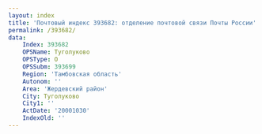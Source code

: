 ```yaml
---
layout: index
title: 'Почтовый индекс 393682: отделение почтовой связи Почты России'
permalink: /393682/
data:
    Index: 393682
    OPSName: Туголуково
    OPSType: О
    OPSSubm: 393699
    Region: 'Тамбовская область'
    Autonom: ''
    Area: 'Жердевский район'
    City: Туголуково
    City1: ''
    ActDate: '20001030'
    IndexOld: ''
---
```

